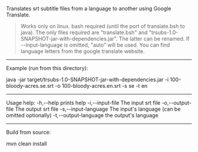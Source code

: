 Translates srt subtitle files from a language to another using Google Translate.

> Works only on linux. bash required (until the port of translate.bsh to java).
> The only files required are "translate.bsh" and "trsubs-1.0-SNAPSHOT-jar-with-dependencies.jar". The latter can be renamed.
> If --input-language is omitted, "auto" will be used.
> You can find language letters from the google translate website.

---------------------------------------------------------------------------------
Example (run from this directory):

java -jar target/trsubs-1.0-SNAPSHOT-jar-with-dependencies.jar -i 100-bloody-acres.se.srt -o 100-bloody-acres.en.srt -s se -t en

---------------------------------------------------------------------------------
Usage help:
 -h,--help                    prints help
 -i,--input-file <arg>        The input srt file
 -o,--output-file <arg>       The output srt file
 -s,--input-language <arg>    The input's language (can be omitted optionally)
 -t,--output-language <arg>   the output's language

---------------------------------------------------------------------------------
Build from source:

mvn clean install
